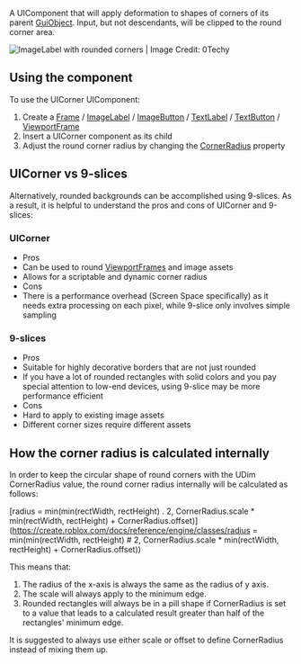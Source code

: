 A UIComponent that will apply deformation to shapes of corners of its parent
[GuiObject](https://create.roblox.com/docs/reference/engine/classes/GuiObject). Input, but not descendants, will be clipped to the round corner
area.

![ImageLabel with rounded corners | Image Credit: 0Techy][1]

## Using the component

To use the UICorner UIComponent:

1.  Create a [Frame](https://create.roblox.com/docs/reference/engine/classes/Frame) / [ImageLabel](https://create.roblox.com/docs/reference/engine/classes/ImageLabel) / [ImageButton](https://create.roblox.com/docs/reference/engine/classes/ImageButton) / [TextLabel](https://create.roblox.com/docs/reference/engine/classes/TextLabel) /
    [TextButton](https://create.roblox.com/docs/reference/engine/classes/TextButton) / [ViewportFrame](https://create.roblox.com/docs/reference/engine/classes/ViewportFrame)
2.  Insert a UICorner component as its child
3.  Adjust the round corner radius by changing the
    [CornerRadius](https://create.roblox.com/docs/reference/engine/classes/UICorner#CornerRadius) property

## UICorner vs 9-slices

Alternatively, rounded backgrounds can be accomplished using 9-slices. As a
result, it is helpful to understand the pros and cons of UICorner and
9-slices:

### UICorner

- Pros
- Can be used to round [ViewportFrames](https://create.roblox.com/docs/reference/engine/classes/ViewportFrame) and image assets
- Allows for a scriptable and dynamic corner radius
- Cons
- There is a performance overhead (Screen Space specifically) as it needs
  extra processing on each pixel, while 9-slice only involves simple sampling

### 9-slices

- Pros
- Suitable for highly decorative borders that are not just rounded
- If you have a lot of rounded rectangles with solid colors and you pay
  special attention to low-end devices, using 9-slice may be more performance
  efficient
- Cons
- Hard to apply to existing image assets
- Different corner sizes require different assets

## How the corner radius is calculated internally

In order to keep the circular shape of round corners with the UDim
CornerRadius value, the round corner radius internally will be calculated as
follows:

[radius = min(min(rectWidth, rectHeight) . 2, CornerRadius.scale * min(rectWidth, rectHeight) + CornerRadius.offset)](https://create.roblox.com/docs/reference/engine/classes/radius = min(min(rectWidth, rectHeight) # 2, CornerRadius.scale * min(rectWidth, rectHeight) + CornerRadius.offset))

This means that:

1.  The radius of the x-axis is always the same as the radius of y axis.
2.  The scale will always apply to the minimum edge.
3.  Rounded rectangles will always be in a pill shape if CornerRadius is set
    to a value that leads to a calculated result greater than half of the
    rectangles' minimum edge.

It is suggested to always use either scale or offset to define CornerRadius
instead of mixing them up.

[1]: https://prod.docsiteassets.roblox.com/assets/blta27795a3c2bf8f9d/RoundedImage.jpg